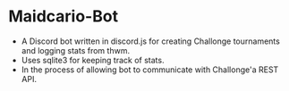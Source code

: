 # Maidcario-Bot
- A Discord bot written in discord.js for creating Challonge tournaments and logging stats from thwm.
- Uses sqlite3 for keeping track of stats.
- In the process of allowing bot to communicate with Challonge'a REST API.

